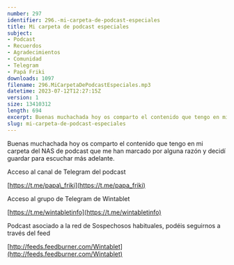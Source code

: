 ```yaml
---
number: 297
identifier: 296.-mi-carpeta-de-podcast-especiales
title: Mi carpeta de podcast especiales
subject:
- Podcast
- Recuerdos
- Agradecimientos
- Comunidad
- Telegram
- Papá Friki
downloads: 1097
filename: 296.MiCarpetaDePodcastEspeciales.mp3
datetime: 2023-07-12T12:27:15Z
version: 1
size: 13410312
length: 694
excerpt: Buenas muchachada hoy os comparto el contenido que tengo en mi carpeta del NAS de podcast que me han marcado por alguna razón y decidí guardar para escuchar más adelante
slug: mi-carpeta-de-podcast-especiales
---
```

Buenas muchachada hoy os comparto el contenido que tengo en mi carpeta del NAS de podcast que me han marcado por alguna razón y decidí guardar para escuchar más adelante.

Acceso al canal de Telegram del podcast

[https://t.me/papa\_friki](https://t.me/papa_friki)

Acceso al grupo de Telegram de Wintablet

[https://t.me/wintabletinfo](https://t.me/wintabletinfo)

Podcast asociado a la red de Sospechosos habituales, podéis seguirnos a través del feed

[http://feeds.feedburner.com/Wintablet](http://feeds.feedburner.com/Wintablet)
